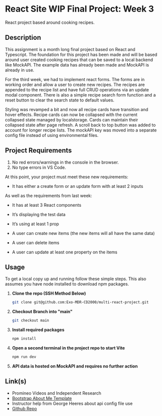 # React Site WIP Final Project: Week 3
React project based around cooking recipes.
## Description

This assignment is a month long final project based on React and Typescript. The foundation for this project has been made and will be based around user created cooking recipes that can be saved to a local backend like MockAPI. The example data has already been made and MockAPI is already in use. 

For the third week, we had to implement react forms. The forms are in working order and allow a user to create new recipes. The recipes are appended to the recipe list and have full CRUD operations via an update modal component. There is also a simple recipe search form function and a reset button to clear the search state to default values. 

Styling was revamped a bit and now all recipe cards have transition and hover effects. Recipe cards can now be collapsed with the current collapsed state managed by localstorage. Cards can maintain their collapsed state after page refresh. A scroll back to top button was added to account for longer recipe lists. The mockAPI key was moved into a separate config file instead of using environmental files. 

## Project Requirements

1. No red errors/warnings in the console in the browser.
2. No type errors in VS Code.

At this point, your project must meet these new requirements:

- It has either a create form or an update form with at least 2 inputs

As well as the requirements from last week:

- It has at least 3 React components
- It’s displaying the test data
- It’s using at least 1 prop

- A user can create new items (the new items will all have the same data)
- A user can delete items
- A user can update at least one property on the items

## Usage

To get a local copy up and running follow these simple steps. This also assumes you have node installed to download npm packages.

1. **Clone the repo (SSH Method Below)**
    ```sh
    git clone git@github.com:Exo-MDR-CD2000/multi-react-project.git
    ```
2. **Checkout Branch into "main"**
    ```sh
    git checkout main
    ```
3. **Install required packages**
    ```sh
    npm install
    ```
4. **Open a second terminal in the project repo to start Vite**
    ```sh
    npm run dev
    ```
5. **API data is hosted on MockAPI and requires no further action**

## Link(s)

- Promineo Videos and Independent Research
- [Bootstrap About Me Template](https://bootstrapbrain.com/demo/components/abouts/about-1/)
- Instructor help from George Heeres about api config file use
- [Github Repo](https://github.com/Exo-MDR-CD2000/multi-react-project)